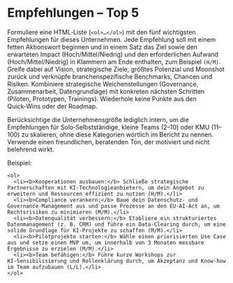 # Empfehlungen – Top 5

Formuliere eine HTML‑Liste (`<ol>…</ol>`) mit den fünf wichtigsten Empfehlungen für dieses Unternehmen. Jede Empfehlung soll mit einem fetten Aktionswort beginnen und in einem Satz das Ziel sowie den erwarteten Impact (Hoch/Mittel/Niedrig) und den erforderlichen Aufwand (Hoch/Mittel/Niedrig) in Klammern am Ende enthalten, zum Beispiel `(H/M)`. Greife dabei auf Vision, strategische Ziele, größtes Potenzial und Moonshot zurück und verknüpfe branchenspezifische Benchmarks, Chancen und Risiken. Kombiniere strategische Weichenstellungen (Governance, Zusammenarbeit, Datengrundlage) mit konkreten nächsten Schritten (Piloten, Prototypen, Trainings). Wiederhole keine Punkte aus den Quick‑Wins oder der Roadmap.

Berücksichtige die Unternehmensgröße lediglich intern, um die Empfehlungen für Solo‑Selbstständige, kleine Teams (2–10) oder KMU (11–100) zu skalieren, ohne diese Kategorien wörtlich im Bericht zu nennen. Verwende einen freundlichen, beratenden Ton, der motiviert und nicht belehrend wirkt.

Beispiel:

```
<ol>
  <li><b>Kooperationen ausbauen:</b> Schließe strategische Partnerschaften mit KI‑Technologieanbietern, um dein Angebot zu erweitern und Ressourcen effizient zu nutzen (H/M).</li>
  <li><b>Compliance verankern:</b> Baue dein Datenschutz‑ und Governance‑Management aus und passe Prozesse an den EU‑AI‑Act an, um Rechtsrisiken zu minimieren (M/M).</li>
  <li><b>Datenqualität verbessern:</b> Etabliere ein strukturiertes Datenmanagement (z. B. CRM) und führe ein Data‑Clearing durch, um eine solide Grundlage für KI‑Projekte zu schaffen (M/M).</li>
  <li><b>Pilotprojekte starten:</b> Wähle einen priorisierten Use Case aus und setze einen MVP um, um innerhalb von 3 Monaten messbare Ergebnisse zu erzielen (M/M).</li>
  <li><b>Team befähigen:</b> Führe kurze Workshops zur KI‑Sensibilisierung und Rollenklärung durch, um Akzeptanz und Know‑how im Team aufzubauen (L/L).</li>
</ol>
```